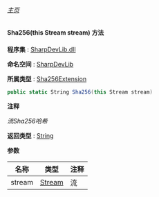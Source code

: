 ###### [主页](./Index.md "主页")

#### Sha256(this Stream stream) 方法

**程序集** : [SharpDevLib.dll](./SharpDevLib.assembly.md "SharpDevLib.dll")

**命名空间** : [SharpDevLib](./SharpDevLib.namespace.md "SharpDevLib")

**所属类型** : [Sha256Extension](./SharpDevLib.Sha256Extension.md "Sha256Extension")

``` csharp
public static String Sha256(this Stream stream)
```

**注释**

*流Sha256哈希*



**返回类型** : [String](https://learn.microsoft.com/en-us/dotnet/api/system.string "String")


**参数**

|名称|类型|注释|
|---|---|---|
|stream|[Stream](https://learn.microsoft.com/en-us/dotnet/api/system.io.stream "Stream")|流|



